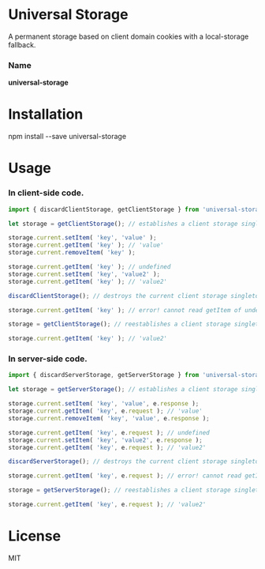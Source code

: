 # Universal Storage
A permanent storage based on client domain cookies with a local-storage fallback.

### Name
<strong>universal-storage</strong>

# Installation
npm install --save universal-storage

# Usage

### In client-side code.

```jsx
import { discardClientStorage, getClientStorage } from 'universal-storage';

let storage = getClientStorage(); // establishes a client storage singleton

storage.current.setItem( 'key', 'value' );
storage.current.getItem( 'key' ); // 'value'
storage.current.removeItem( 'key' );

storage.current.getItem( 'key' ); // undefined
storage.current.setItem( 'key', 'value2' );
storage.current.getItem( 'key' ); // 'value2'

discardClientStorage(); // destroys the current client storage singleton

storage.current.getItem( 'key' ); // error! cannot read getItem of undefined; reading 'storage.current'

storage = getClientStorage(); // reestablishes a client storage singleton

storage.current.getItem( 'key' ); // 'value2' 
```

### In server-side code.

```jsx
import { discardServerStorage, getServerStorage } from 'universal-storage';

let storage = getServerStorage(); // establishes a client storage singleton

storage.current.setItem( 'key', 'value', e.response );
storage.current.getItem( 'key', e.request ); // 'value'
storage.current.removeItem( 'key', 'value', e.response );

storage.current.getItem( 'key', e.request ); // undefined
storage.current.setItem( 'key', 'value2', e.response );
storage.current.getItem( 'key', e.request ); // 'value2'

discardServerStorage(); // destroys the current client storage singleton

storage.current.getItem( 'key', e.request ); // error! cannot read getItem of undefined; reading 'storage.current'

storage = getServerStorage(); // reestablishes a client storage singleton

storage.current.getItem( 'key', e.request ); // 'value2' 
```

# License
MIT

